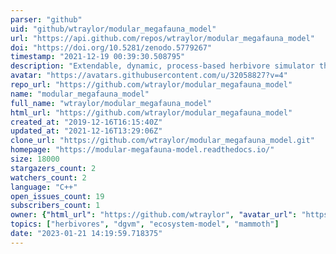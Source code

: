 ```yaml
---
parser: "github"
uid: "github/wtraylor/modular_megafauna_model"
url: "https://api.github.com/repos/wtraylor/modular_megafauna_model"
doi: "https://doi.org/10.5281/zenodo.5779267"
timestamp: "2021-12-19 00:39:30.508795"
description: "Extendable, dynamic, process-based herbivore simulator that can be integrated into a dynamic vegetation model. Written as a C++ library."
avatar: "https://avatars.githubusercontent.com/u/32058827?v=4"
repo_url: "https://github.com/wtraylor/modular_megafauna_model"
name: "modular_megafauna_model"
full_name: "wtraylor/modular_megafauna_model"
html_url: "https://github.com/wtraylor/modular_megafauna_model"
created_at: "2019-12-16T16:15:40Z"
updated_at: "2021-12-16T13:29:06Z"
clone_url: "https://github.com/wtraylor/modular_megafauna_model.git"
homepage: "https://modular-megafauna-model.readthedocs.io/"
size: 18000
stargazers_count: 2
watchers_count: 2
language: "C++"
open_issues_count: 19
subscribers_count: 1
owner: {"html_url": "https://github.com/wtraylor", "avatar_url": "https://avatars.githubusercontent.com/u/32058827?v=4", "login": "wtraylor", "type": "User"}
topics: ["herbivores", "dgvm", "ecosystem-model", "mammoth"]
date: "2023-01-21 14:19:59.718375"
---
```

